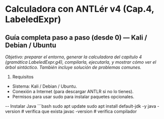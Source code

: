 # Calculadora con ANTLér v4 (Cap.4, LabeledExpr)

## **Guía  completa paso a paso (desde 0) — Kali / Debian / Ubuntu**

*Objetivo: preparar el entorno, generar la calculadora del capítulo 4 (gramática LabeledExpr.g4), compilarla, ejecutarla, y mostrar cómo ver el árbol sintáctico. También incluye solución de problemas comunes.*

1. Requisitos

- Sistema: Kali / Debian / Ubuntu.
- Conexión a Internet (para descargar ANTLR si no lo tienes).
- Permisos para usar sudo para instalar paquetes opcionales.

-- Instalar Java
     ```bash
     sudo apt update
     sudo apt install default-jdk -y
     java -version    # verifica que exista
     javac -version   # verifica compilador

